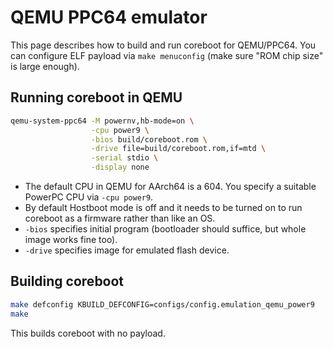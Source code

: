 # QEMU PPC64 emulator
This page describes how to build and run coreboot for QEMU/PPC64.
You can configure ELF payload via `make menuconfig` (make sure "ROM chip size"
is large enough).

## Running coreboot in QEMU
```bash
qemu-system-ppc64 -M powernv,hb-mode=on \
                  -cpu power9 \
                  -bios build/coreboot.rom \
                  -drive file=build/coreboot.rom,if=mtd \
                  -serial stdio \
                  -display none
```

- The default CPU in QEMU for AArch64 is a 604. You specify a suitable
PowerPC CPU via `-cpu power9`.
- By default Hostboot mode is off and it needs to be turned on to run coreboot
as a firmware rather than like an OS.
- `-bios` specifies initial program (bootloader should suffice, but whole image
works fine too).
- `-drive` specifies image for emulated flash device.

## Building coreboot
```bash
make defconfig KBUILD_DEFCONFIG=configs/config.emulation_qemu_power9
make
```

This builds coreboot with no payload.
